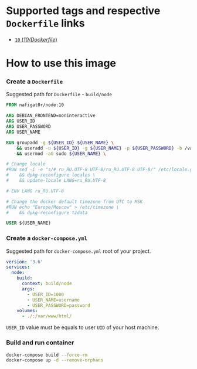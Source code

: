 # Supported tags and respective `Dockerfile` links
-	[`10` (*10/Dockerfile*)](https://github.com/nafigator/docker-library/blob/master/node/10/Dockerfile)

# How to use this image
### Create a `Dockerfile`

Suggested path for `Dockerfile` - `build/node`
```dockerfile
FROM nafigat0r/node:10

ARG DEBIAN_FRONTEND=noninteractive
ARG USER_ID
ARG USER_PASSWORD
ARG USER_NAME

RUN groupadd -g ${USER_ID} ${USER_NAME} \
    && useradd -u ${USER_ID} -g ${USER_NAME} -p ${USER_PASSWORD} -b /var/www/html -d /var/www ${USER_NAME} \
    && usermod -aG sudo ${USER_NAME} \

# Change locale
#RUN sed -i -e "s/# ru_RU.UTF-8 UTF-8/ru_RU.UTF-8 UTF-8/" /etc/locale.gen \
#    && dpkg-reconfigure locales \
#    && update-locale LANG=ru_RU.UTF-8

# ENV LANG ru_RU.UTF-8

# Change the docker default timezone from UTC to MSK
#RUN echo "Europe/Moscow" > /etc/timezone \
#    && dpkg-reconfigure tzdata

USER ${USER_NAME}
```

### Create a `docker-compose.yml`

Suggested path for `docker-compose.yml` root of your project.
```yaml
version: '3.6'
services:
  node:
    build:
      context: build/node
      args:
        - USER_ID=1000
        - USER_NAME=username
        - USER_PASSWORD=password
    volumes:
      - ./:/var/www/html/
```

`USER_ID` value must be equals to user `UID` of your host machine.

### Build and run container
```bash
docker-compose build --force-rm
docker-compose up -d --remove-orphans
```

